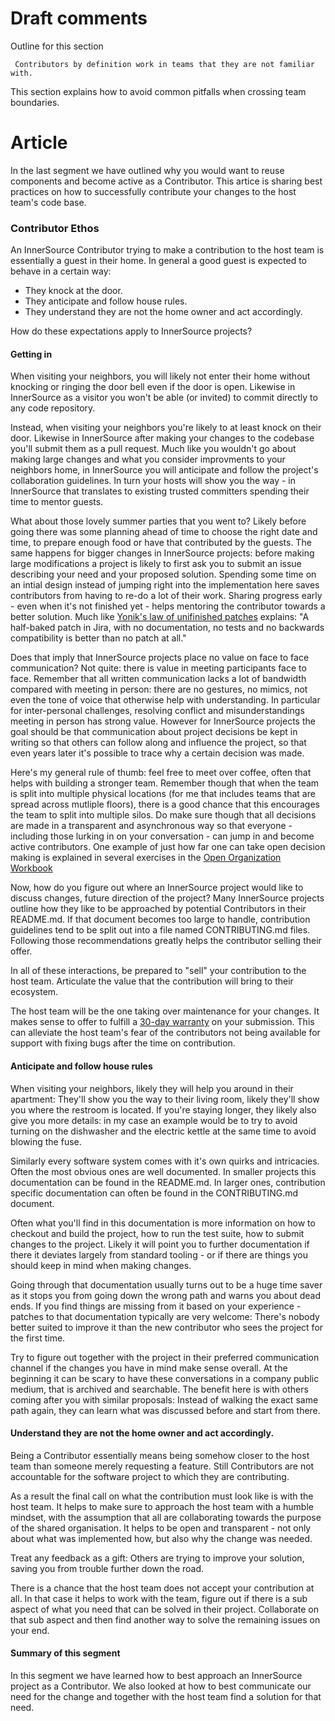 # Draft comments

 Outline for this section

     Contributors by definition work in teams that they are not familiar with.
This section explains how to avoid common pitfalls when crossing team
boundaries.

# Article

In the last segment we have outlined why you would want to reuse components and
become active as a Contributor. This artice is sharing best practices on how to
successfully contribute your changes to the host team's code base.

 ### Contributor Ethos

An InnerSource Contributor trying to make a contribution to the host team
is essentially a guest in their home. In general a good guest is expected to
behave in a certain way:

* They knock at the door.
* They anticipate and follow house rules.
* They understand they are not the home owner and act accordingly.

How do these expectations apply to InnerSource projects?

#### Getting in

When visiting your neighbors, you will likely not enter their home without
knocking or ringing the door bell even if the door is open. Likewise in InnerSource
as a visitor you won't be able (or invited) to commit directly to any
code repository.

Instead, when visiting your neighbors you're likely to at least knock on their
door. Likewise in InnerSource after making your changes to the codebase you'll
submit them as a pull request. Much like you wouldn't go about making large
changes and what you consider improvments to your neighbors home, in InnerSource
you will anticipate and follow the project's collaboration guidelines. In
turn your hosts will show you the way - in InnerSource that translates to
existing trusted committers spending their time to mentor guests.

What about those lovely summer parties that you went to? Likely before going
there was some planning ahead of time to choose the right date and time, to
prepare enough food or have that contributed by the guests. The same happens for
bigger changes in InnerSource projects: before making large modifications a
project is likely to first ask you to submit an issue describing your need and
your proposed solution. Spending some time on an intial design instead of
jumping right into the implementation here saves contributors from having to
re-do a lot of their work. Sharing progress early - even when it's not finished
yet - helps mentoring the contributor towards a better solution. Much like
[Yonik's law of unifinished
patches](https://cwiki.apache.org/confluence/display/solr/HowToContribute)
explains: "A half-baked patch in Jira, with no documentation, no tests
and no backwards compatibility is better than no patch at all."

Does that imply that InnerSource projects place no value on face to face
communication? Not quite: there is value in meeting participants face to face.
Remember that all written communication lacks a lot of bandwidth compared with
meeting in person: there are no gestures, no mimics, not even the tone of voice
that otherwise help with understanding. In particular for inter-personal
challenges, resolving conflict and misunderstandings meeting in person has
strong value. However for InnerSource projects the goal should be that
communication about project decisions be kept in writing so that others can
follow along and influence the project, so that even years later it's possible
to trace why a certain decision was made.

Here's my general rule of thumb: feel free to meet over coffee, often that helps
with building a stronger team. Remember though that when the team is split into
multiple physical locations (for me that includes teams that are spread across
mutliple floors), there is a good chance that this encourages the team to split
into multiple silos. Do make sure though that all decisions are made in a
transparent and asynchronous way so that everyone - including those lurking in
on your conversation - can jump in and become active contributors. One example
of just how far one can take open decision making is explained in several
exercises in the [Open Organization
Workbook](https://opensource.com/open-organization/resources/workbook)

Now, how do you figure out where an InnerSource project would like to discuss
changes, future direction of the project? Many InnerSource projects outline how
they like to be approached by potential Contributors in their README.md. If that
document becomes too large to handle, contribution guidelines tend to be split
out into a file named CONTRIBUTING.md files. Following those recommendations
greatly helps the contributor selling their offer.

In all of these interactions, be prepared to "sell" your contribution to the
host team. Articulate the value that the contribution will bring to their
ecosystem.

The host team will be the one taking over maintenance for your changes. It makes
sense to offer to fulfill a [30-day
warranty](https://github.com/InnerSourceCommons/InnerSourcePatterns/blob/master/30-day-warranty.md)
on your submission. This can
alleviate the host team's fear of the contributors not being available for
support with fixing bugs after the time on contribution.

#### Anticipate and follow house rules

When visiting your neighbors, likely they will help you around in their
apartment: They'll show you the way to their living room, likely they'll show
you where the restroom is located. If you're staying longer, they likely also
give you more details: in my case an example would be to try to avoid turning on
the dishwasher and the electric kettle at the same time to avoid blowing the
fuse.

Similarly every software system comes with it's own quirks and intricacies.
Often the most obvious ones are well documented. In smaller projects this
documentation can be found in the README.md. In larger ones, contribution
specific documentation can often be found in the CONTRIBUTING.md document.

Often what you'll find in this documentation is more information on how to
checkout and build the project, how to run the test suite, how to submit changes
to the project. Likely it will point you to further documentation if there it
deviates largely from standard tooling - or if there are things you should keep
in mind when making changes.

Going through that documentation usually turns out to be a huge time saver as it
stops you from going down the wrong path and warns you about dead ends. If you
find things are missing from it based on your experience - patches to that
documentation typically are very welcome: There's nobody better suited to
improve it than the new contributor who sees the project for the first time.

Try to figure out together with the project in their preferred communication
channel if the changes you have in mind make sense overall. At the beginning it
can be scary to have these conversations in a company public medium, that is
archived and searchable. The benefit here is with others coming after you with
similar proposals: Instead of walking the exact same path again, they can learn
what was discussed before and start from there.

#### Understand they are not the home owner and act accordingly.

Being a Contributor essentially means being somehow closer to the host team than
someone merely requesting a feature. Still Contributors are not accountable for
the software project to which they are contributing.

As a result the final call on what the contribution must look like is with the
host team. It helps to make sure to approach the host team with a humble
mindset, with the assumption that all are collaborating towards the purpose of
the shared organisation. It helps to be open and transparent - not only about
what was implemented how, but also why the change was needed.

Treat any feedback as a gift: Others are trying to improve your solution, saving
you from trouble further down the road.

There is a chance that the host team does not accept your contribution at all.
In that case it helps to work with the team, figure out if there is a sub aspect
of what you need that can be solved in their project.  Collaborate on that sub
aspect and then find another way to solve the remaining issues on your end.

 #### Summary of this segment

In this segment we have learned how to best approach an InnerSource project as a
Contributor. We also looked at how to best communicate our need for the change
and together with the host team find a solution for that need.
